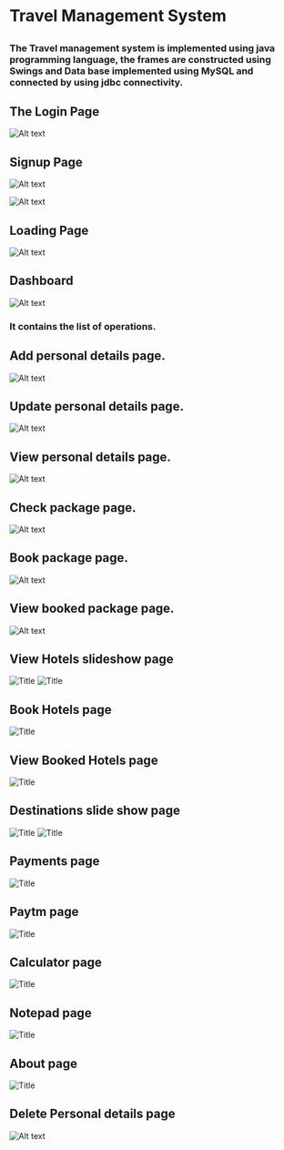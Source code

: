 # Travel Management System 
## 

### The Travel management system is implemented using java programming language, the frames are constructed using Swings and Data base implemented using MySQL and connected by using jdbc connectivity.

## The Login Page 
![Alt text](image.png)


## Signup Page
![Alt text](image-1.png)

![Alt text](image-2.png)

## Loading Page
![Alt text](image-3.png)

## Dashboard

![Alt text](image-4.png)
### It contains the list of operations.

## Add personal details page.
![Alt text](image-5.png)

## Update personal details page.
![Alt text](image-6.png)

## View personal details page.

![Alt text](image-7.png)

## Check package page.

![Alt text](image-8.png)

## Book package page.
![Alt text](image-9.png)

## View booked package page.
![Alt text](<Screenshots/View booked package page.png>)


## View Hotels slideshow page
 ![Title](<Screenshots/View Hotels Slideshow page (1) .png>) ![Title](<Screenshots/View Hotels Slideshow page.png>)

## Book Hotels page
![Title](<Screenshots/Book Hotel Page.png>)

## View Booked Hotels page
![Title](<Screenshots/View booked package page.png>)

## Destinations slide show page
 ![Title](<Screenshots/Destinations slide show(1).png>) ![Title](<Screenshots/Destinations slide show(2).png>)

## Payments page
![Title](<Screenshots/Payments page.png>)

## Paytm page
![Title](Screenshots/Paytm.png)

 ## Calculator page
![Title](Screenshots/Calculator.png)

## Notepad page
 ![Title](Screenshots/Notepad.png)

 ## About page
![Title](<Screenshots/About page.png>)

## Delete Personal details page
![Alt text](<Screenshots/Delete details.png>)